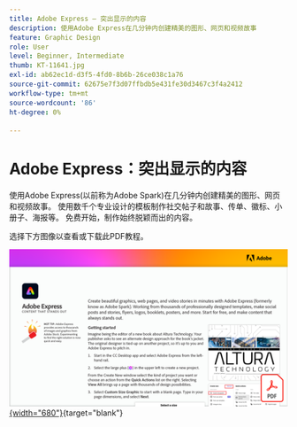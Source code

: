 ```yaml
---
title: Adobe Express — 突出显示的内容
description: 使用Adobe Express在几分钟内创建精美的图形、网页和视频故事
feature: Graphic Design
role: User
level: Beginner, Intermediate
thumb: KT-11641.jpg
exl-id: ab62ec1d-d3f5-4fd0-8b6b-26ce038c1a76
source-git-commit: 62675e7f3d07ffbdb5e431fe30d3467c3f4a2412
workflow-type: tm+mt
source-wordcount: '86'
ht-degree: 0%

---
```


# Adobe Express：突出显示的内容

使用Adobe Express(以前称为Adobe Spark)在几分钟内创建精美的图形、网页和视频故事。 使用数千个专业设计的模板制作社交帖子和故事、传单、徽标、小册子、海报等。 免费开始，制作始终脱颖而出的内容。

选择下方图像以查看或下载此PDF教程。

[![教程的第一页图像](assets/Adobe-Express-content-that-stands-out.png){width="680"}](assets/Adobe-Express-content-that-stands-out.pdf){target="blank"}
